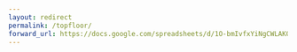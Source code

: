 ```yaml
---
layout: redirect
permalink: /topfloor/
forward_url: https://docs.google.com/spreadsheets/d/1O-bmIvfxYiNgCWLAK03D48bl5KfVtJjfGq_eBFpb3ek/edit#gid=0
---
```




